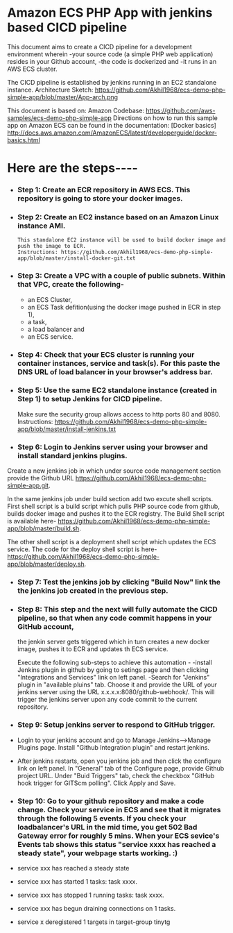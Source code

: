 # Amazon ECS PHP App with jenkins based CICD pipeline

This document aims to create a CICD pipeline for a development environment wherein 
  -your source code (a simple PHP web application) resides in your Github account, 
  -the code is dockerized and 
  -it runs in an AWS ECS cluster. 

The CICD pipeline is established by jenkins running in an EC2 standalone instance.
Architecture Sketch: https://github.com/Akhil1968/ecs-demo-php-simple-app/blob/master/App-arch.png

This document is based on: 
      Amazon Codebase:   https://github.com/aws-samples/ecs-demo-php-simple-app
      Directions on how to run this sample app on Amazon ECS can be found in the documentation: [Docker       basics]
      http://docs.aws.amazon.com/AmazonECS/latest/developerguide/docker-basics.html

# Here are the steps----

- ### Step 1: Create an ECR repository in AWS ECS. This repository is going to store your docker images.

- ### Step 2: Create an EC2 instance based on an Amazon Linux instance AMI. 
      This standalone EC2 instance will be used to build docker image and push the image to ECR. 
      Instructions: https://github.com/Akhil1968/ecs-demo-php-simple-app/blob/master/install-docker-git.txt

- ### Step 3: Create a VPC with a couple of public subnets. Within that VPC, create the following-
    - an ECS Cluster, 
    - an ECS Task defition(using the docker image pushed in ECR in step 1), 
    - a task, 
    - a load balancer and 
    - an ECS service. 

- ### Step 4: Check that your ECS cluster is running your container instances, service and task(s). For this paste the DNS URL of load balancer in your browser's address bar.

-  ### Step 5: Use the same EC2 standalone instance (created in Step 1) to setup Jenkins for CICD pipeline. 
    Make sure the security group allows access to http ports 80 and 8080.  
    Instructions: https://github.com/Akhil1968/ecs-demo-php-simple-app/blob/master/install-jenkins.txt
    
-  ### Step 6: Login to Jenkins server using your browser and install standard jenkins plugins. 

Create a new jenkins job in which under source code management section provide the Github URL https://github.com/Akhil1968/ecs-demo-php-simple-app.git. 

In the same jenkins job under build section add two excute shell scripts. First shell script is a build script which pulls PHP source code from github, builds docker image and pushes it to the ECR registry. The Build Shell script is available here- https://github.com/Akhil1968/ecs-demo-php-simple-app/blob/master/build.sh.

The other shell script is a deployment shell script which updates the ECS service. The code for the deploy shell script is here- https://github.com/Akhil1968/ecs-demo-php-simple-app/blob/master/deploy.sh.
            
-  ### Step 7: Test the jenkins job by clicking "Build Now" link the the jenkins job created in the previous step.

-  ### Step 8: This step and the next will fully automate the CICD pipeline, so that when any code commit happens in your GitHub account, 
     the jenkin server gets triggered which in turn creates a new docker image, pushes it to ECR and updates th ECS service. 
    
      Execute the following sub-steps to achieve this automation -
        -install Jenkins plugin in github by going to setings page and then clicking "Integrations and Services" link on left panel.
        -Search for "Jenkins" plugin in "available pluins" tab. Choose it and provide the URL of your jenkins server using the URL x.x.x.x:8080/github-webhook/. This will trigger the jenkins server upon any code commit to the current repository.
        
-  ### Step 9: Setup jenkins server to respond to GitHub trigger. 
 - Login to your jenkins account and go to Manage Jenkins-->Manage Plugins page. Install "Github Integration plugin" and restart jenkins. 
 - After jenkins restarts, open you jenkins job and then click the configure link on left panel. In  "General" tab of the Configure page, provide Github project URL. Under "Buid Triggers" tab, check the checkbox "GitHub hook trigger for GITScm polling".  Click Apply and Save.
      
-  ### Step 10: Go to your github repository and make a code change. Check your service in ECS and see that it migrates through the following 5 events. If you check your loadbalancer's URL in the mid time, you get 502 Bad Gateway error for roughly 5 mins. When your ECS sevice's Events tab shows this status "service xxxx has reached a steady state", your webpage starts working. :)
 
 - service xxx has reached a steady state
 - service xxx has started 1 tasks: task xxxx.
 - service xxx has stopped 1 running tasks: task xxxx.
 - service xxx has begun draining connections on 1 tasks.
 - service x deregistered 1 targets in target-group tinytg
 
            
    
